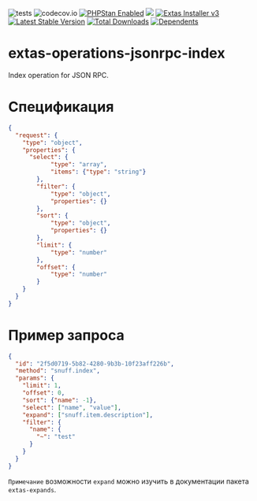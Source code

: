 ![tests](https://github.com/jeyroik/extas-operations-jsonrpc-index/workflows/PHP%20Composer/badge.svg?branch=master&event=push)
![codecov.io](https://codecov.io/gh/jeyroik/extas-operations-jsonrpc-index/coverage.svg?branch=master)
<a href="https://github.com/phpstan/phpstan"><img src="https://img.shields.io/badge/PHPStan-enabled-brightgreen.svg?style=flat" alt="PHPStan Enabled"></a>
<a href="https://codeclimate.com/github/jeyroik/extas-operations-jsonrpc-index/maintainability"><img src="https://api.codeclimate.com/v1/badges/b29d6132aa60ea0e36ef/maintainability" /></a>
<a href="https://github.com/jeyroik/extas-installer/" title="Extas Installer v3"><img alt="Extas Installer v3" src="https://img.shields.io/badge/installer-v3-green"></a>
[![Latest Stable Version](https://poser.pugx.org/jeyroik/extas-operations-jsonrpc-index/v)](//packagist.org/packages/jeyroik/extas-jsonrpc)
[![Total Downloads](https://poser.pugx.org/jeyroik/extas-operations-jsonrpc-index/downloads)](//packagist.org/packages/jeyroik/extas-jsonrpc)
[![Dependents](https://poser.pugx.org/jeyroik/extas-operations-jsonrpc-index/dependents)](//packagist.org/packages/jeyroik/extas-jsonrpc)

# extas-operations-jsonrpc-index

Index operation for JSON RPC.

# Спецификация

```json
{
  "request": {
    "type": "object",
    "properties": {
      "select": {
      		"type": "array",
      		"items": {"type": "string"}
      	},
      	"filter": {
      		"type": "object",
      		"properties": {}
      	},
      	"sort": {
      		"type": "object",
      		"properties": {}
      	},
      	"limit": {
      		"type": "number"
      	},
      	"offset": {
      		"type": "number"
      	}
    }
  }
}
```

# Пример запроса

```json
{
  "id": "2f5d0719-5b82-4280-9b3b-10f23aff226b",
  "method": "snuff.index",
  "params": {
    "limit": 1,
    "offset": 0,
    "sort": {"name": -1},
    "select": ["name", "value"],
    "expand": ["snuff.item.description"],
    "filter": {
      "name": {
        "~": "test"
      }
    }
  }
}
```

`Примечание` возможности `expand` можно изучить в документации пакета `extas-expands`.